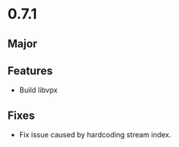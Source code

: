 # 0.7.1

## Major

## Features
- Build libvpx

## Fixes
- Fix issue caused by hardcoding stream index.
